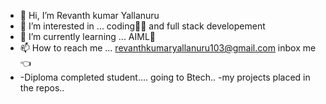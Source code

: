 - 👋 Hi, I’m Revanth kumar Yallanuru
- 👀 I’m interested in ... coding🧑‍💻 and full stack developement 
- 🌱 I’m currently learning ... AIML🤩
- 📫 How to reach me ... revanthkumaryallanuru103@gmail.com inbox me 👈
- -Diploma completed student.... going to Btech..
-my projects placed in the repos..
